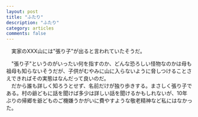 ```yaml
---
layout: post
title: "ふたり"
description: "ふたり"
category: articles
comments: false
---
```


　実家のXXX山には"張り子"が出ると言われていたそうだ。

　"張り子"というのがいったい何を指すのか、どんな恐ろしい怪物なのかは母も祖母も知らないそうだが、子供がむやみに山に入らないように脅しつけることさえできればその実態はなんだって良いのだ。  
　だから誰も詳しく知ろうとせず、名前だけが独り歩きする。まさしく張り子である。村の爺どもに話を聞けば多少は詳しい話を聞けるかもしれないが、10年ぶりの帰郷を爺どものご機嫌うかがいに費やすような敬老精神など私にはなかった。